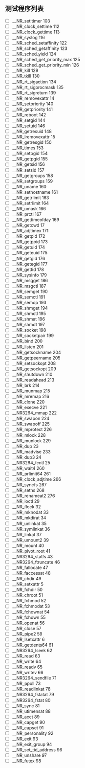 ## 测试程序列表

* [ ] 	 __NR_setitimer 103
* [ ] 	 __NR_clock_settime 112
* [ ] 	 __NR_clock_gettime 113
* [ ] 	 __NR_syslog 116
* [ ] 	 __NR_sched_setaffinity 122
* [ ] 	 __NR_sched_getaffinity 123
* [ ] 	 __NR_sched_yield 124
* [ ] 	 __NR_sched_get_priority_max 125
* [ ] 	 __NR_sched_get_priority_min 126
* [ ] 	 __NR_kill 129
* [ ] 	 __NR_tkill 130
* [ ] 	 __NR_rt_sigaction 134
* [ ] 	 __NR_rt_sigprocmask 135
* [ ] 	 __NR_rt_sigreturn 139
* [ ] 	 __NR_removexattr 14
* [ ] 	 __NR_setpriority 140
* [ ] 	 __NR_getpriority 141
* [ ] 	 __NR_reboot 142
* [ ] 	 __NR_setgid 144
* [ ] 	 __NR_setuid 146
* [ ] 	 __NR_getresuid 148
* [ ] 	 __NR_lremovexattr 15
* [ ] 	 __NR_getresgid 150
* [ ] 	 __NR_times 153
* [ ] 	 __NR_setpgid 154
* [ ] 	 __NR_getpgid 155
* [ ] 	 __NR_getsid 156
* [ ] 	 __NR_setsid 157
* [ ] 	 __NR_getgroups 158
* [ ] 	 __NR_setgroups 159
* [ ] 	 __NR_uname 160
* [ ] 	 __NR_sethostname 161
* [ ] 	 __NR_getrlimit 163
* [ ] 	 __NR_setrlimit 164
* [ ] 	 __NR_umask 166
* [ ] 	 __NR_prctl 167
* [ ] 	 __NR_gettimeofday 169
* [ ] 	 __NR_getcwd 17
* [ ] 	 __NR_adjtimex 171
* [ ] 	 __NR_getpid 172
* [ ] 	 __NR_getppid 173
* [ ] 	 __NR_getuid 174
* [ ] 	 __NR_geteuid 175
* [ ] 	 __NR_getgid 176
* [ ] 	 __NR_getegid 177
* [ ] 	 __NR_gettid 178
* [ ] 	 __NR_sysinfo 179
* [ ] 	 __NR_msgget 186
* [ ] 	 __NR_msgctl 187
* [ ] 	 __NR_semget 190
* [ ] 	 __NR_semctl 191
* [ ] 	 __NR_semop 193
* [ ] 	 __NR_shmget 194
* [ ] 	 __NR_shmctl 195
* [ ] 	 __NR_shmat 196
* [ ] 	 __NR_shmdt 197
* [ ] 	 __NR_socket 198
* [ ] 	 __NR_socketpair 199
* [ ] 	 __NR_bind 200
* [ ] 	 __NR_listen 201
* [ ] 	 __NR_getsockname 204
* [ ] 	 __NR_getpeername 205
* [ ] 	 __NR_setsockopt 208
* [ ] 	 __NR_getsockopt 209
* [ ] 	 __NR_shutdown 210
* [ ] 	 __NR_readahead 213
* [ ] 	 __NR_brk 214
* [ ] 	 __NR_munmap 215
* [ ] 	 __NR_mremap 216
* [ ] 	 __NR_clone 220
* [ ] 	 __NR_execve 221
* [ ] 	 __NR3264_mmap 222
* [ ] 	 __NR_swapon 224
* [ ] 	 __NR_swapoff 225
* [ ] 	 __NR_mprotect 226
* [ ] 	 __NR_mlock 228
* [ ] 	 __NR_munlock 229
* [ ] 	 __NR_dup 23
* [ ] 	 __NR_madvise 233
* [ ] 	 __NR_dup3 24
* [ ] 	 __NR3264_fcntl 25
* [ ] 	 __NR_wait4 260
* [ ] 	 __NR_prlimit64 261
* [ ] 	 __NR_clock_adjtime 266
* [ ] 	 __NR_syncfs 267
* [ ] 	 __NR_setns 268
* [ ] 	 __NR_renameat2 276
* [ ] 	 __NR_ioctl 29
* [ ] 	 __NR_flock 32
* [ ] 	 __NR_mknodat 33
* [ ] 	 __NR_mkdirat 34
* [ ] 	 __NR_unlinkat 35
* [ ] 	 __NR_symlinkat 36
* [ ] 	 __NR_linkat 37
* [ ] 	 __NR_umount2 39
* [ ] 	 __NR_mount 40
* [ ] 	 __NR_pivot_root 41
* [ ] 	 __NR3264_statfs 43
* [ ] 	 __NR3264_ftruncate 46
* [ ] 	 __NR_fallocate 47
* [ ] 	 __NR_faccessat 48
* [ ] 	 __NR_chdir 49
* [ ] 	 __NR_setxattr 5
* [ ] 	 __NR_fchdir 50
* [ ] 	 __NR_chroot 51
* [ ] 	 __NR_fchmod 52
* [ ] 	 __NR_fchmodat 53
* [ ] 	 __NR_fchownat 54
* [ ] 	 __NR_fchown 55
* [ ] 	 __NR_openat 56
* [ ] 	 __NR_close 57
* [ ] 	 __NR_pipe2 59
* [ ] 	 __NR_lsetxattr 6
* [ ] 	 __NR_getdents64 61
* [ ] 	 __NR3264_lseek 62
* [ ] 	 __NR_read 63
* [ ] 	 __NR_write 64
* [ ] 	 __NR_readv 65
* [ ] 	 __NR_writev 66
* [ ] 	 __NR3264_sendfile 71
* [ ] 	 __NR_ppoll 73
* [ ] 	 __NR_readlinkat 78
* [ ] 	 __NR3264_fstatat 79
* [ ] 	 __NR3264_fstat 80
* [ ] 	 __NR_sync 81
* [ ] 	 __NR_utimensat 88
* [ ] 	 __NR_acct 89
* [ ] 	 __NR_capget 90
* [ ] 	 __NR_capset 91
* [ ] 	 __NR_personality 92
* [ ] 	 __NR_exit 93
* [ ] 	 __NR_exit_group 94
* [ ] 	 __NR_set_tid_address 96
* [ ] 	 __NR_unshare 97
* [ ] 	 __NR_futex 98
